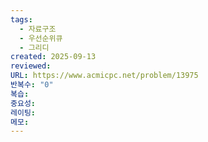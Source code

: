 ```yaml
---
tags:
  - 자료구조
  - 우선순위큐
  - 그리디
created: 2025-09-13
reviewed:
URL: https://www.acmicpc.net/problem/13975
반복수: "0"
복습:
중요성:
레이팅:
메모:
---
```

